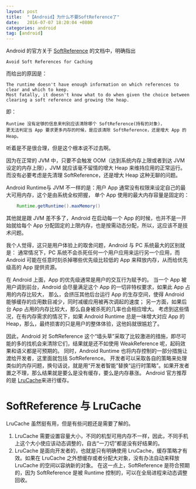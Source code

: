 ```yaml
---
layout: post
title:  "【Android】为什么不要SoftReference了"
date:   2016-07-07 18:20:04 +0800
categories: android
tag: [android]
---
```


Android 的官方关于 [SoftReference](https://developer.android.com/reference/java/lang/ref/SoftReference.html) 的文档中，明确指出 

    Avoid Soft References for Caching
    
而给出的原因是：

    The runtime doesn't have enough information on which references to clear and which to keep. 
    Most fatally, it doesn't know what to do when given the choice between clearing a soft reference and growing the heap.
    
即：
    
    Runtime 没有足够的信息来判别应该清除哪个 SoftReference(持有的对象)，
    更无法判定当 App 要求更多内存的时候，是应该清除 SoftReference，还是增大 App 的Heap。
     
听着是不是很合理，但是这个根本说不过去啊。

因为在正常的 JVM 中，只要不会触发 OOM（达到系统内存上限或者到达 JVM 设定的内存上限），JVM 就应该毫不留情的增大 Heap 来维持应用的正常运行。
而没有必要考虑是先清理 SoftReference，还是增大 Heap 这种无聊的问题。

Android Runtime与 JVM 不一样的是：用户 App 通常没有权限来设定自己的最大可用内存，这个是由系统全权把握， 单个 App 使用的最大内存容量是固定的：

```java
    Runtime.getRuntime().maxMemory()
```

其他就是跟 JVM 差不多了，Android 在启动每一个 App 的时候，也并不是一开始就给每个 App 分配固定的上限内存，也是按需动态分配，所以，这应该不是技术问题。

我个人觉得，这只是用户体验上的取舍问题，Android 与 PC 系统最大的区别就是：
通常情况下，PC 系统不会杀死任何一个用户应用来运行另一个应用，而 Android 可能在任意时刻杀掉哪些优先级比较低的 App 来释放内存，从而给优先级高的 App 提供资源。

在 Android 上面，App 的优先级通常是用户的交互行为赋予的。
当一个 App 被用户调到前台，Android 会尽量满足这个 App 的一切非特权要求，如果此 App 占用的内存比较大，
那么，会挤压其他后台运行 App 的生存空间，使得 Android 能够缓存的应用数目减少，同时减缓应用被再次调起的速度；
另一方面，如果后台 App 占用的内存比较大，那么自身被杀死的几率也会相应增大。
考虑到这些情况，在有内存需求的情况下，如果 Android Runtime 总是一味增大对应 App 的 Heap，那么，最终损害的只是用户的整体体验，这他妈就很尴尬了。

因此，Android 对 SoftReference 这个“墙头草”采取了比较激进的措施，即尽可能的多的找机会来清除它们，结果就是还不如使用 WeakReference 呢，起码效果和语义都是可预期的。
同时，Android Runtime 也将内存控制的一部分措施让渡给开发者，这里面就包括 SoftReference。
开发者可以采取各自的策略来处理类似的内存问题，换句话说，就是用“开发者智能”替换“运行时策略”。如果开发者置之不理，那么结果就是要么是没有缓存，要么是内存暴涨。
Android 官方推荐的是 [LruCache](https://developer.android.com/reference/android/util/LruCache.html)来进行缓存。

# SoftReference 与 LruCache

LruCache 虽然挺有用，但是有些问题还是需要了解的。

1. LruCache 需要设置容量大小，不同的机型可用内存不一样，因此，不同手机上这个大小使应该动态调整的，自古“一刀切”都是没有好结果的。
2. LruCache 是面向开发者的，也就是只有明确使用 LruCache，缓存策略才有效。如果在 LruCache 之外想缓存或者分配大对象，没有办法自动来释放 LruCache 的空间以容纳新的对象。
在这一点上，SoftReference 是符合预期的，因为 SoftReference 是被 Runtime 控制的，可以在全局进程来动态调整回收。


